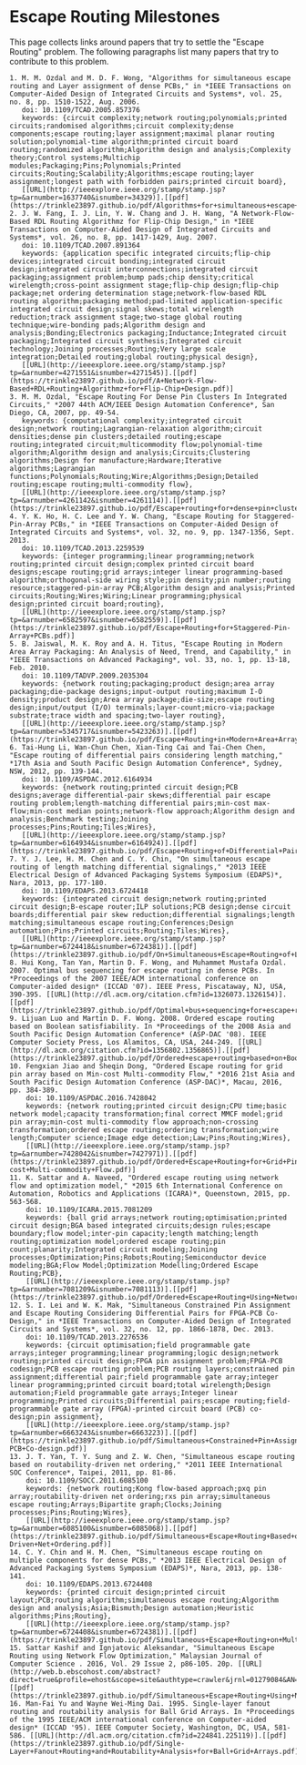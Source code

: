 # Escape Routing Milestones

This page collects links around papers that try to settle the "Escape Routing" problem. The following paragraphs list many papers that try to contribute to this problem.

   	1. M. M. Ozdal and M. D. F. Wong, "Algorithms for simultaneous escape routing and Layer assignment of dense PCBs," in *IEEE Transactions on Computer-Aided Design of Integrated Circuits and Systems*, vol. 25, no. 8, pp. 1510-1522, Aug. 2006.
       doi: 10.1109/TCAD.2005.857376
       keywords: {circuit complexity;network routing;polynomials;printed circuits;randomised algorithms;circuit complexity;dense components;escape routing;layer assignment;maximal planar routing solution;polynomial-time algorithm;printed circuit board routing;randomized algorithm;Algorithm design and analysis;Complexity theory;Control systems;Multichip modules;Packaging;Pins;Polynomials;Printed circuits;Routing;Scalability;Algorithms;escape routing;layer assignment;longest path with forbidden pairs;printed circuit board},
       [[URL](http://ieeexplore.ieee.org/stamp/stamp.jsp?tp=&arnumber=1637740&isnumber=34329)].[[pdf](https://trinkle23897.github.io/pdf/Algorithms+for+simultaneous+escape+routing+and+layer+assignment+of+dense+PCBs.pdf)]
   	2. J. W. Fang, I. J. Lin, Y. W. Chang and J. H. Wang, "A Network-Flow-Based RDL Routing Algorithmz for Flip-Chip Design," in *IEEE Transactions on Computer-Aided Design of Integrated Circuits and Systems*, vol. 26, no. 8, pp. 1417-1429, Aug. 2007.
       doi: 10.1109/TCAD.2007.891364
       keywords: {application specific integrated circuits;flip-chip devices;integrated circuit bonding;integrated circuit design;integrated circuit interconnections;integrated circuit packaging;assignment problem;bump pads;chip density;critical wirelength;cross-point assignment stage;flip-chip design;flip-chip package;net ordering determination stage;network-flow-based RDL routing algorithm;packaging method;pad-limited application-specific integrated circuit design;signal skews;total wirelength reduction;track assignment stage;two-stage global routing technique;wire-bonding pads;Algorithm design and analysis;Bonding;Electronics packaging;Inductance;Integrated circuit packaging;Integrated circuit synthesis;Integrated circuit technology;Joining processes;Routing;Very large scale integration;Detailed routing;global routing;physical design},
       [[URL](http://ieeexplore.ieee.org/stamp/stamp.jsp?tp=&arnumber=4271551&isnumber=4271545)].[[pdf](https://trinkle23897.github.io/pdf/A+Network-Flow-Based+RDL+Routing+Algorithmz+for+Flip-Chip+Design.pdf)]
   	3. M. M. Ozdal, "Escape Routing For Dense Pin Clusters In Integrated Circuits," *2007 44th ACM/IEEE Design Automation Conference*, San Diego, CA, 2007, pp. 49-54.
       keywords: {computational complexity;integrated circuit design;network routing;Lagrangian-relaxation algorithm;circuit densities;dense pin clusters;detailed routing;escape routing;integrated circuit;multicommodity flow;polynomial-time algorithm;Algorithm design and analysis;Circuits;Clustering algorithms;Design for manufacture;Hardware;Iterative algorithms;Lagrangian functions;Polynomials;Routing;Wire;Algorithms;Design;Detailed routing;escape routing;multi-commodity flow},
       [[URL](http://ieeexplore.ieee.org/stamp/stamp.jsp?tp=&arnumber=4261142&isnumber=4261114)].[[pdf](https://trinkle23897.github.io/pdf/Escape+routing+for+dense+pin+clusters+in+integrated+circuits.pdf)]
   	4. Y. K. Ho, H. C. Lee and Y. W. Chang, "Escape Routing for Staggered-Pin-Array PCBs," in *IEEE Transactions on Computer-Aided Design of Integrated Circuits and Systems*, vol. 32, no. 9, pp. 1347-1356, Sept. 2013.
       doi: 10.1109/TCAD.2013.2259539
       keywords: {integer programming;linear programming;network routing;printed circuit design;complex printed circuit board designs;escape routing;grid arrays;integer linear programming-based algorithm;orthogonal-side wiring style;pin density;pin number;routing resource;staggered-pin-array PCB;Algorithm design and analysis;Printed circuits;Routing;Wires;Wiring;Linear programming;physical design;printed circuit board;routing},
       [[URL](http://ieeexplore.ieee.org/stamp/stamp.jsp?tp=&arnumber=6582597&isnumber=6582559)].[[pdf](https://trinkle23897.github.io/pdf/Escape+Routing+for+Staggered-Pin-Array+PCBs.pdf)]
   	5. B. Jaiswal, M. K. Roy and A. H. Titus, "Escape Routing in Modern Area Array Packaging: An Analysis of Need, Trend, and Capability," in *IEEE Transactions on Advanced Packaging*, vol. 33, no. 1, pp. 13-18, Feb. 2010.
       doi: 10.1109/TADVP.2009.2035304
       keywords: {network routing;packaging;product design;area array packaging;die-package designs;input-output routing;maximum I-O density;product design;Area array package;die-size;escape routing design;input/output (I/O) terminals;layer-count;micro-via;package substrate;trace width and spacing;two-layer routing},
       [[URL](http://ieeexplore.ieee.org/stamp/stamp.jsp?tp=&arnumber=5345717&isnumber=5423263)].[[pdf](https://trinkle23897.github.io/pdf/Escape+Routing+in+Modern+Area+Array+Packaging.pdf)]
   	6. Tai-Hung Li, Wan-Chun Chen, Xian-Ting Cai and Tai-Chen Chen, "Escape routing of differential pairs considering length matching," *17th Asia and South Pacific Design Automation Conference*, Sydney, NSW, 2012, pp. 139-144.
       doi: 10.1109/ASPDAC.2012.6164934
       keywords: {network routing;printed circuit design;PCB designs;average differential-pair skews;differential pair escape routing problem;length-matching differential pairs;min-cost max-flow;min-cost median points;network-flow approach;Algorithm design and analysis;Benchmark testing;Joining processes;Pins;Routing;Tiles;Wires},
       [[URL](http://ieeexplore.ieee.org/stamp/stamp.jsp?tp=&arnumber=6164934&isnumber=6164924)].[[pdf](https://trinkle23897.github.io/pdf/Escape+Routing+of+Differential+Pairs+Considering+Length+Matching.pdf)]
   	7. Y. J. Lee, H. M. Chen and C. Y. Chin, "On simultaneous escape routing of length matching differential signalings," *2013 IEEE Electrical Design of Advanced Packaging Systems Symposium (EDAPS)*, Nara, 2013, pp. 177-180.
       doi: 10.1109/EDAPS.2013.6724418
       keywords: {integrated circuit design;network routing;printed circuit design;B-escape router;ILP solutions;PCB design;dense circuit boards;differential pair skew reduction;differential signalings;length matching;simultaneous escape routing;Conferences;Design automation;Pins;Printed circuits;Routing;Tiles;Wires},
       [[URL](http://ieeexplore.ieee.org/stamp/stamp.jsp?tp=&arnumber=6724418&isnumber=6724381)].[[pdf](https://trinkle23897.github.io/pdf/On+Simultaneous+Escape+Routing+of+Length+Matching+Differential+Signalings.pdf)]
   	8. Hui Kong, Tan Yan, Martin D. F. Wong, and Muhammet Mustafa Ozdal. 2007. Optimal bus sequencing for escape routing in dense PCBs. In *Proceedings of the 2007 IEEE/ACM international conference on Computer-aided design* (ICCAD '07). IEEE Press, Piscataway, NJ, USA, 390-395. [[URL](http://dl.acm.org/citation.cfm?id=1326073.1326154)].[[pdf](https://trinkle23897.github.io/pdf/Optimal+bus+sequencing+for+escape+routing+in+dense+PCBs.pdf)]
   	9. Lijuan Luo and Martin D. F. Wong. 2008. Ordered escape routing based on Boolean satisfiability. In *Proceedings of the 2008 Asia and South Pacific Design Automation Conference* (ASP-DAC '08). IEEE Computer Society Press, Los Alamitos, CA, USA, 244-249. [[URL](http://dl.acm.org/citation.cfm?id=1356802.1356865)].[[pdf](https://trinkle23897.github.io/pdf/Ordered+escape+routing+based+on+Boolean+satisfiability.pdf)]
   	10. Fengxian Jiao and Sheqin Dong, "Ordered Escape routing for grid pin array based on Min-cost Multi-commodity Flow," *2016 21st Asia and South Pacific Design Automation Conference (ASP-DAC)*, Macau, 2016, pp. 384-389.
        doi: 10.1109/ASPDAC.2016.7428042
        keywords: {network routing;printed circuit design;CPU time;basic network model;capacity transformation;final correct MMCF model;grid pin array;min-cost multi-commodity flow approach;non-crossing transformation;ordered escape routing;ordering transformation;wire length;Computer science;Image edge detection;Law;Pins;Routing;Wires},
        [[URL](http://ieeexplore.ieee.org/stamp/stamp.jsp?tp=&arnumber=7428042&isnumber=7427971)].[[pdf](https://trinkle23897.github.io/pdf/Ordered+Escape+Routing+for+Grid+Pin+Array+Based+on+Min-cost+Multi-commodity+Flow.pdf)]
   	11. K. Sattar and A. Naveed, "Ordered escape routing using network flow and optimization model," *2015 6th International Conference on Automation, Robotics and Applications (ICARA)*, Queenstown, 2015, pp. 563-568.
        doi: 10.1109/ICARA.2015.7081209
        keywords: {ball grid arrays;network routing;optimisation;printed circuit design;BGA based integrated circuits;design rules;escape boundary;flow model;inter-pin capacity;length matching;length routing;optimization model;ordered escape routing;pin count;planarity;Integrated circuit modeling;Joining processes;Optimization;Pins;Robots;Routing;Semiconductor device modeling;BGA;Flow Model;Optimization Modelling;Ordered Escape Routing;PCB},
        [[URL](http://ieeexplore.ieee.org/stamp/stamp.jsp?tp=&arnumber=7081209&isnumber=7081113)].[[pdf](https://trinkle23897.github.io/pdf/Ordered+Escape+Routing+Using+Network+Flow+and+Optimization+Model.pdf)]
   	12. S. I. Lei and W. K. Mak, "Simultaneous Constrained Pin Assignment and Escape Routing Considering Differential Pairs for FPGA-PCB Co-Design," in *IEEE Transactions on Computer-Aided Design of Integrated Circuits and Systems*, vol. 32, no. 12, pp. 1866-1878, Dec. 2013.
        doi: 10.1109/TCAD.2013.2276536
        keywords: {circuit optimisation;field programmable gate arrays;integer programming;linear programming;logic design;network routing;printed circuit design;FPGA pin assignment problem;FPGA-PCB codesign;PCB escape routing problem;PCB routing layers;constrained pin assignment;differential pair;field programmable gate array;integer linear programming;printed circuit board;total wirelength;Design automation;Field programmable gate arrays;Integer linear programming;Printed circuits;Differential pairs;escape routing;field-programmable gate array (FPGA)-printed circuit board (PCB) co-design;pin assignment},
        [[URL](http://ieeexplore.ieee.org/stamp/stamp.jsp?tp=&arnumber=6663243&isnumber=6663223)].[[pdf](https://trinkle23897.github.io/pdf/Simultaneous+Constrained+Pin+Assignment+and+Escape+Routing+Considering+Differential+Pairs+for+FPGA-PCB+Co-design.pdf)]
   	13. J. T. Yan, T. Y. Sung and Z. W. Chen, "Simultaneous escape routing based on routability-driven net ordering," *2011 IEEE International SOC Conference*, Taipei, 2011, pp. 81-86.
        doi: 10.1109/SOCC.2011.6085100
        keywords: {network routing;Kong flow-based approach;pxq pin array;routability-driven net ordering;rxs pin array;simultaneous escape routing;Arrays;Bipartite graph;Clocks;Joining processes;Pins;Routing;Wires},
        [[URL](http://ieeexplore.ieee.org/stamp/stamp.jsp?tp=&arnumber=6085100&isnumber=6085068)].[[pdf](https://trinkle23897.github.io/pdf/Simultaneous+Escape+Routing+Based+on+Routability-Driven+Net+Ordering.pdf)]
   	14. C. Y. Chin and H. M. Chen, "Simultaneous escape routing on multiple components for dense PCBs," *2013 IEEE Electrical Design of Advanced Packaging Systems Symposium (EDAPS)*, Nara, 2013, pp. 138-141.
        doi: 10.1109/EDAPS.2013.6724408
        keywords: {printed circuit design;printed circuit layout;PCB;routing algorithm;simultaneous escape routing;Algorithm design and analysis;Asia;Bismuth;Design automation;Heuristic algorithms;Pins;Routing},
        [[URL](http://ieeexplore.ieee.org/stamp/stamp.jsp?tp=&arnumber=6724408&isnumber=6724381)].[[pdf](https://trinkle23897.github.io/pdf/Simultaneous+Escape+Routing+on+Multiple+Components+for+Dense+PCBs.pdf)]
   	15. Sattar Kashif and Ignjatovic Aleksandar, "Simultaneous Escape Routing using Network Flow Optimization," Malaysian Journal of Computer Science . 2016, Vol. 29 Issue 2, p86-105. 20p. [[URL](http://web.b.ebscohost.com/abstract?direct=true&profile=ehost&scope=site&authtype=crawler&jrnl=01279084&AN=119717846&h=IJ3Gk45hNCYIPHmL8SZZKqUUUPwh53RTcdBunkQ6k7LkVyQKCv%2bX6Br7DHa%2fbTNyPBYccOtSAAeYDLoNZuDO8g%3d%3d&crl=c&resultNs=AdminWebAuth&resultLocal=ErrCrlNotAuth&crlhashurl=login.aspx%3fdirect%3dtrue%26profile%3dehost%26scope%3dsite%26authtype%3dcrawler%26jrnl%3d01279084%26AN%3d119717846)].[[pdf](https://trinkle23897.github.io/pdf/Simultaneous+Escape+Routing+Using+Network+Flow+Optimization.pdf)]
   	16. Man-Fai Yu and Wayne Wei-Ming Dai. 1995. Single-layer fanout routing and routability analysis for Ball Grid Arrays. In *Proceedings of the 1995 IEEE/ACM international conference on Computer-aided design* (ICCAD '95). IEEE Computer Society, Washington, DC, USA, 581-586. [[URL](http://dl.acm.org/citation.cfm?id=224841.225119)].[[pdf](https://trinkle23897.github.io/pdf/Single-Layer+Fanout+Routing+and+Routability+Analysis+for+Ball+Grid+Arrays.pdf)]